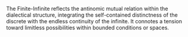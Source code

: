 
The Finite-Infinite reflects the antinomic mutual relation within the dialectical structure, integrating the self-contained distinctness of the discrete with the endless continuity of the infinite. It connotes a tension toward limitless possibilities within bounded conditions or spaces.
